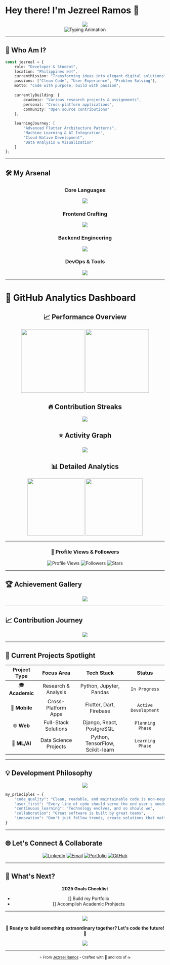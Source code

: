 # Hey there! I'm Jezreel Ramos 🚀

<div align="center">
  <img src="https://capsule-render.vercel.app/api?type=waving&color=gradient&customColorList=6,11,20&height=180&section=header&text=Welcome%20to%20my%20Digital%20Universe&fontSize=42&fontColor=fff&animation=twinkling&fontAlignY=32" />
</div>

<div align="center">
  <img src="https://readme-typing-svg.herokuapp.com?font=Fira+Code&size=22&duration=3000&pause=1000&color=00D9FF&center=true&vCenter=true&multiline=true&width=600&height=100&lines=Data+Science+%F0%9F%92%BB;Mobile+App+Architect+%F0%9F%93%B1;Developer+%F0%9F%93%8A;Open+Source+Contributor+%F0%9F%8C%9F" alt="Typing Animation" />
</div>

---

## 🎯 **Who Am I?**

```typescript
const jezreel = {
    role: "Developer & Student",
    location: "Philippines 🇵🇭",
    currentMission: "Transforming ideas into elegant digital solutions",
    passions: ["Clean Code", "User Experience", "Problem Solving"],
    motto: "Code with purpose, build with passion",
    
    currentlyBuilding: {
        academic: "Various research projects & assignments",
        personal: "Cross-platform applications",
        community: "Open source contributions"
    },
    
    learningJourney: [
        "Advanced Flutter Architecture Patterns",
        "Machine Learning & AI Integration",
        "Cloud-Native Development",
        "Data Analysis & Visualization"
    ]
};
```

---

## 🛠️ **My Arsenal**

<div align="center">

### **Core Languages**
<img src="https://skillicons.dev/icons?i=cs,java,python,dart,js,typescript&theme=dark" />

### **Frontend Crafting**
<img src="https://skillicons.dev/icons?i=html,css,tailwind,flutter,react&theme=dark" />

### **Backend Engineering**
<img src="https://skillicons.dev/icons?i=django,firebase,mysql&theme=dark" />

### **DevOps & Tools**
<img src="https://skillicons.dev/icons?i=git,vscode,figma&theme=dark" />

</div>

---

# 🚀 **GitHub Analytics Dashboard**

<div align="center">
  
  ## 📈 **Performance Overview**
  
  <img height="200" src="https://github-readme-stats.vercel.app/api?username=somarjez&show_icons=true&theme=radical&include_all_commits=true&count_private=true&hide_border=true&bg_color=0D1117&title_color=FF6B9D&icon_color=C792EA&text_color=FFFFFF&ring_color=FF6B9D"/>
  <img height="200" src="https://github-readme-stats.vercel.app/api/top-langs/?username=somarjez&layout=donut&langs_count=6&theme=radical&hide_border=true&bg_color=0D1117&title_color=FF6B9D&text_color=FFFFFF"/>
  
</div>

<div align="center">
  
  ## 🔥 **Contribution Streaks**
  
  <img src="https://github-readme-streak-stats.vercel.app?user=somarjez&theme=radical&hide_border=true&background=0D1117&stroke=FF6B9D&ring=C792EA&fire=FF9F1C&currStreakLabel=FF6B9D&dates=FFFFFF"/>
  
</div>

<div align="center">
  
  ## ⭐ **Activity Graph**
  
  <img src="https://github-readme-activity-graph.vercel.app/graph?username=somarjez&theme=tokyo-night&hide_border=true&bg_color=0D1117&color=FF6B9D&line=C792EA&point=FFFFFF&area=true&area_color=FF6B9D"/>
  
</div>

<div align="center">
  
  ## 📊 **Detailed Analytics**
  
  <img height="180" src="https://github-readme-stats.vercel.app/api/wakatime?username=somarjez&theme=radical&hide_border=true&bg_color=0D1117&title_color=FF6B9D&text_color=FFFFFF&layout=compact"/>
  <img height="180" src="https://github-readme-stats.vercel.app/api/top-langs/?username=somarjez&layout=donut-vertical&langs_count=8&theme=radical&hide_border=true&bg_color=0D1117&title_color=FF6B9D&text_color=FFFFFF"/>
  
</div>

---

<div align="center">
  
  ### 💫 **Profile Views & Followers**
  
  ![Profile Views](https://komarev.com/ghpvc/?username=somarjez&color=FF6B9D&style=for-the-badge&label=PROFILE+VIEWS)
  ![Followers](https://img.shields.io/github/followers/somarjez?color=FF6B9D&style=for-the-badge&logo=github&label=FOLLOWERS)
  ![Stars](https://img.shields.io/github/stars/somarjez?color=C792EA&style=for-the-badge&logo=github&label=STARS)
  
</div>

---

## 🏆 **Achievement Gallery**

<div align="center">
  <img src="https://github-profile-trophy.vercel.app/?username=somarjez&theme=tokyonight&no-frame=true&margin-w=10&margin-h=10&column=4" />
</div>

---

## 📈 **Contribution Journey**

<div align="center">
  <img src="https://github-readme-activity-graph.vercel.app/graph?username=somarjez&theme=tokyo-night&hide_border=true&bg_color=0D1117&color=00D9FF&line=00D9FF&point=FF6B6B&area=true&area_color=00D9FF" />
</div>

---

## 🎨 **Current Projects Spotlight**

<div align="center">

| Project Type | Focus Area | Tech Stack | Status |
|:---:|:---:|:---:|:---:|
| 🎓 **Academic** | Research & Analysis | Python, Jupyter, Pandas | `In Progress` |
| 📱 **Mobile** | Cross-Platform Apps | Flutter, Dart, Firebase | `Active Development` |
| 🌐 **Web** | Full-Stack Solutions | Django, React, PostgreSQL | `Planning Phase` |
| 🤖 **ML/AI** | Data Science Projects | Python, TensorFlow, Scikit-learn | `Learning Phase` |

</div>

---

## 💡 **Development Philosophy**

<div align="center">
  <img src="https://quotes-github-readme.vercel.app/api?type=horizontal&theme=tokyonight&quote=The%20best%20code%20is%20written%20when%20you%20understand%20both%20the%20problem%20and%20the%20solution%20deeply.&author=Jezreel%20Ramos" />
</div>

```python
my_principles = {
    "code_quality": "Clean, readable, and maintainable code is non-negotiable",
    "user_first": "Every line of code should serve the end user's needs",
    "continuous_learning": "Technology evolves, and so should we",
    "collaboration": "Great software is built by great teams",
    "innovation": "Don't just follow trends, create solutions that matter"
}
```

---

## 🌐 **Let's Connect & Collaborate**

<div align="center">

[![LinkedIn](https://img.shields.io/badge/LinkedIn-Connect-0077B5?style=for-the-badge&logo=linkedin&logoColor=white&labelColor=0077B5)](https://linkedin.com/in/jezreel-ramos-49b029350)
[![Email](https://img.shields.io/badge/Email-jezreelramoz@gmail.com-D14836?style=for-the-badge&logo=gmail&logoColor=white&labelColor=D14836)](mailto:jezreelramoz@gmail.com)
[![Portfolio](https://img.shields.io/badge/Portfolio-Visit%20Now-FF5722?style=for-the-badge&logo=firefox&logoColor=white&labelColor=FF5722)](https://somarjez.github.io/)
[![GitHub](https://img.shields.io/badge/GitHub-Follow-100000?style=for-the-badge&logo=github&logoColor=white&labelColor=100000)](https://github.com/somarjez)

</div>

---

## 🎯 **What's Next?**

<div align="center">

**2025 Goals Checklist**
- [] Build my Portfolio
- [] Accomplish Academic Prohjects

</div>

---

<div align="center">
  <img src="https://capsule-render.vercel.app/api?type=waving&color=gradient&customColorList=6,11,20&height=120&section=footer&animation=twinkling" />
</div>

<div align="center">
  
**🚀 Ready to build something extraordinary together? Let's code the future! 🚀**

<img src="https://komarev.com/ghpvc/?username=somarjez&color=00D9FF&style=for-the-badge&label=Profile+Views" />

</div>

---

<div align="center">
  <sub>⭐ From <a href="https://github.com/somarjez">Jezreel Ramos</a> - Crafted with 💙 and lots of ☕</sub>
</div>
